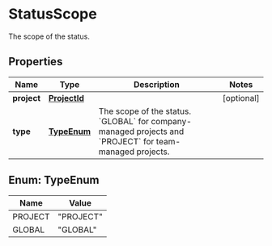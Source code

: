 

# StatusScope

The scope of the status.

## Properties

| Name | Type | Description | Notes |
|------------ | ------------- | ------------- | -------------|
|**project** | [**ProjectId**](ProjectId.md) |  |  [optional] |
|**type** | [**TypeEnum**](#TypeEnum) | The scope of the status. &#x60;GLOBAL&#x60; for company-managed projects and &#x60;PROJECT&#x60; for team-managed projects. |  |



## Enum: TypeEnum

| Name | Value |
|---- | -----|
| PROJECT | &quot;PROJECT&quot; |
| GLOBAL | &quot;GLOBAL&quot; |



